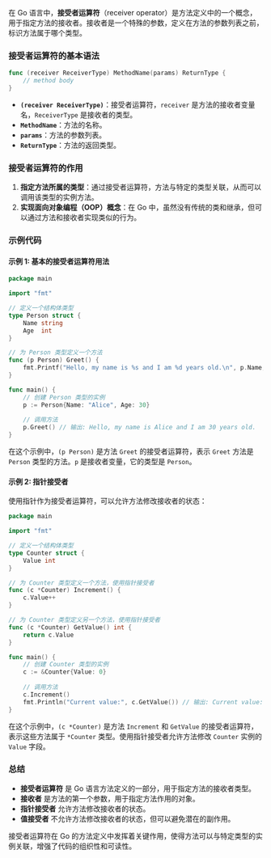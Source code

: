 在 Go 语言中，**接受者运算符**（receiver operator）是方法定义中的一个概念，用于指定方法的接收者。接收者是一个特殊的参数，定义在方法的参数列表之前，标识方法属于哪个类型。

### 接受者运算符的基本语法

```go
func (receiver ReceiverType) MethodName(params) ReturnType {
    // method body
}
```

- **`(receiver ReceiverType)`**：接受者运算符，`receiver` 是方法的接收者变量名，`ReceiverType` 是接收者的类型。
- **`MethodName`**：方法的名称。
- **`params`**：方法的参数列表。
- **`ReturnType`**：方法的返回类型。

### 接受者运算符的作用

1. **指定方法所属的类型**：通过接受者运算符，方法与特定的类型关联，从而可以调用该类型的实例方法。
2. **实现面向对象编程（OOP）概念**：在 Go 中，虽然没有传统的类和继承，但可以通过方法和接收者实现类似的行为。

### 示例代码

#### 示例 1: 基本的接受者运算符用法

```go
package main

import "fmt"

// 定义一个结构体类型
type Person struct {
    Name string
    Age  int
}

// 为 Person 类型定义一个方法
func (p Person) Greet() {
    fmt.Printf("Hello, my name is %s and I am %d years old.\n", p.Name, p.Age)
}

func main() {
    // 创建 Person 类型的实例
    p := Person{Name: "Alice", Age: 30}
    
    // 调用方法
    p.Greet() // 输出: Hello, my name is Alice and I am 30 years old.
}
```

在这个示例中，`(p Person)` 是方法 `Greet` 的接受者运算符，表示 `Greet` 方法是 `Person` 类型的方法。`p` 是接收者变量，它的类型是 `Person`。

#### 示例 2: 指针接受者

使用指针作为接受者运算符，可以允许方法修改接收者的状态：

```go
package main

import "fmt"

// 定义一个结构体类型
type Counter struct {
    Value int
}

// 为 Counter 类型定义一个方法，使用指针接受者
func (c *Counter) Increment() {
    c.Value++
}

// 为 Counter 类型定义另一个方法，使用指针接受者
func (c *Counter) GetValue() int {
    return c.Value
}

func main() {
    // 创建 Counter 类型的实例
    c := &Counter{Value: 0}
    
    // 调用方法
    c.Increment()
    fmt.Println("Current value:", c.GetValue()) // 输出: Current value: 1
}
```

在这个示例中，`(c *Counter)` 是方法 `Increment` 和 `GetValue` 的接受者运算符，表示这些方法属于 `*Counter` 类型。使用指针接受者允许方法修改 `Counter` 实例的 `Value` 字段。

### 总结

- **接受者运算符** 是 Go 语言方法定义的一部分，用于指定方法的接收者类型。
- **接收者** 是方法的第一个参数，用于指定方法作用的对象。
- **指针接受者** 允许方法修改接收者的状态。
- **值接受者** 不允许方法修改接收者的状态，但可以避免潜在的副作用。

接受者运算符在 Go 的方法定义中发挥着关键作用，使得方法可以与特定类型的实例关联，增强了代码的组织性和可读性。